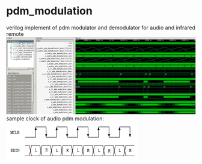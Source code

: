 # pdm_modulation
verilog implement of pdm modulator and demodulator for audio and infrared remote
![format](https://github.com/BHa2R00/pdm_modulation/blob/main/20230812180005_1547x632_scrot.png)
sample clock of audio pdm modulation:
![format](https://github.com/BHa2R00/pdm_modulation/blob/main/20230811164542_349x100_scrot.png)
